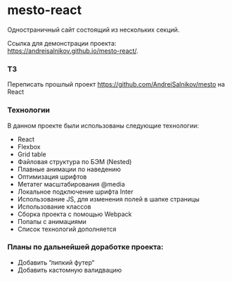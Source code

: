 # mesto-react

Одностраничный сайт состоящий из нескольких секций.

Ссылка для демонстрации проекта: https://andreisalnikov.github.io/mesto-react/.

### ТЗ
Переписать прошлый проект https://github.com/AndreiSalnikov/mesto на React

### Технологии
В данном проекте были использованы следующие технологии:
* React
* Flexbox
* Grid table
* Файловая структура по БЭМ (Nested)
* Плавные анимации по наведению
* Оптимизация шрифтов
* Метатег масштабирования @media
* Локальное подключение шрифта Inter
* Использование JS, для изменения полей в шапке страницы
* Использование классов
* Сборка проекта с помощью Webpack
* Попапы с анимациями
* Cписок технологий дополняется

### Планы по дальнейшей доработке проекта:
* Добавить “липкий футер“
* Добавить кастомную валидвацию
